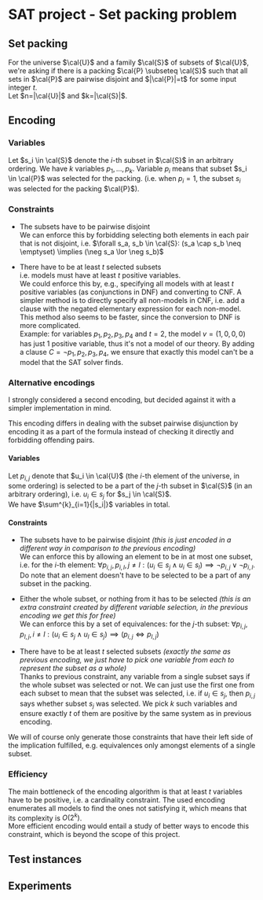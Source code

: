 # SAT project - Set packing problem

## Set packing

For the universe $\cal{U}$ and a family $\cal{S}$ of subsets of $\cal{U}$, we're asking if there is a packing
$\cal{P} \subseteq \cal{S}$ such that all sets in $\cal{P}$ are pairwise disjoint and $|\cal{P}|=t$ for some
input integer $t$.  
Let $n=|\cal{U}|$ and $k=|\cal{S}|$.

## Encoding

### Variables

Let $s_i \in \cal{S}$ denote the $i$-th subset in $\cal{S}$ in an arbitrary
ordering. We have $k$ variables $p_1, ..., p_k$.
Variable $p_i$ means that subset $s_i \in \cal{P}$ was selected for the packing.
(i.e. when $p_i=1$, the subset $s_i$ was selected for the packing $\cal{P}$).

### Constraints

- The subsets have to be pairwise disjoint  
We can enforce this by forbidding selecting both elements in each pair that is not disjoint, i.e.
$\forall s_a, s_b \in \cal{S}: (s_a \cap s_b \neq \emptyset) \implies (\neg s_a \lor \neg  s_b)$


- There have to be at least $t$ selected subsets  
i.e. models must have at least $t$ positive variables.  
We could enforce this by, e.g., specifying all models with at least $t$ positive variables (as conjunctions in DNF) and
converting to CNF. A simpler method is to directly specify all non-models in CNF, i.e. add a clause
with the negated elementary expression for each non-model. This method also seems to be faster,
since the conversion to DNF is more complicated.  
Example: for variables $p_1, p_2, p_3, p_4$ and $t=2$, the model $v=(1, 0, 0, 0)$ has just 1 positive variable,
thus it's not a model of our theory. By adding a clause $C={\neg p_1, p_2, p_3, p_4}$, we ensure that exactly this model
can't be a model that the SAT solver finds.

### Alternative encodings

I strongly considered a second encoding, but decided against it with a simpler implementation in mind.

This encoding differs in dealing with the subset pairwise disjunction by encoding it as a part of the formula instead
of checking it directly and forbidding offending pairs.

#### Variables

Let $p_{i,j}$ denote that $u_i \in \cal{U}$ (the $i$-th element of the universe, in some ordering) is selected
to be a part of the $j$-th subset in $\cal{S}$ (in an arbitrary ordering), i.e. $u_i \in s_j$ for $s_j \in \cal{S}$.  
We have $\sum^{k}_{i=1}{|s_i|}$ variables in total.

#### Constraints

- The subsets have to be pairwise disjoint *(this is just encoded in a different way in comparison to the previous encoding)*  
We can enforce this by allowing an element to be in at most one subset, i.e.
for the $i$-th element: $\forall p_{i,j}, p_{i,l}, j \neq l: (u_i \in s_j \land u_i \in s_l) \implies \neg p_{i,j} \lor \neg p_{i,l}$.  
Do note that an element doesn't have to be selected to be a part of any subset in the packing.


- Either the whole subset, or nothing from it has to be selected *(this is an extra constraint created by different
variable selection, in the previous encoding we get this for free)*  
We can enforce this by a set of equivalences:
for the $j$-th subset: $\forall p_{i,j}, p_{l,j}, i \neq l: (u_i \in s_j \land u_l \in s_j) \implies (p_{i,j} \iff p_{l,j})$


- There have to be at least $t$ selected subsets *(exactly the same as previous encoding, we just have to pick
one variable from each to represent the subset as a whole)*  
Thanks to previous constraint, any variable from a single subset says if the whole subset was selected or not.
We can just use the first one from each subset to mean that the subset was selected,
i.e. if $u_i \in s_j$, then $p_{i,j}$ says whether subset $s_j$ was selected. We pick $k$ such variables and ensure
exactly $t$ of them are positive by the same system as in previous encoding.


We will of course only generate those constraints that have their left side of the implication fulfilled,
e.g. equivalences only amongst elements of a single subset.

### Efficiency

The main bottleneck of the encoding algorithm is that at least $t$ variables have to be positive, i.e. a cardinality
constraint. The used encoding enumerates all models to find the ones not satisfying it, which means that its complexity
is $O(2^k)$.  
More efficient encoding would entail a study of better ways to encode this constraint, which is beyond the scope
of this project.

## Test instances

## Experiments